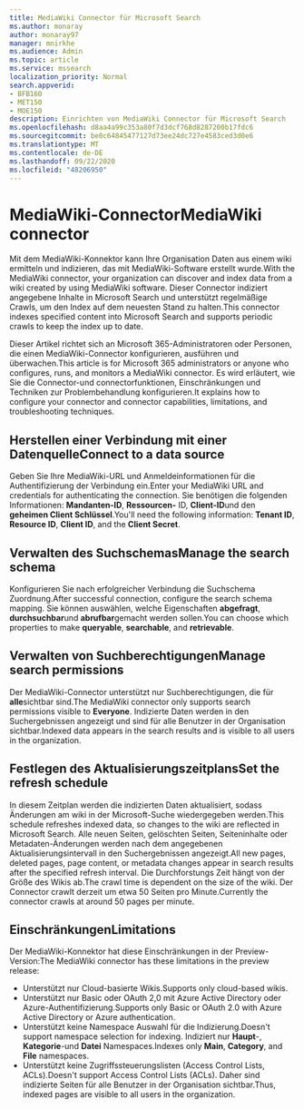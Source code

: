 ```yaml
---
title: MediaWiki Connector für Microsoft Search
ms.author: monaray
author: monaray97
manager: mnirkhe
ms.audience: Admin
ms.topic: article
ms.service: mssearch
localization_priority: Normal
search.appverid:
- BFB160
- MET150
- MOE150
description: Einrichten von MediaWiki Connector für Microsoft Search
ms.openlocfilehash: d8aa4a99c353a80f7d3dcf768d8287200b17fdc6
ms.sourcegitcommit: be0c64845477127d73ee24dc727e4583ced3d0e6
ms.translationtype: MT
ms.contentlocale: de-DE
ms.lasthandoff: 09/22/2020
ms.locfileid: "48206950"
---
```

# <a name="mediawiki-connector"></a><span data-ttu-id="96f3b-103">MediaWiki-Connector</span><span class="sxs-lookup"><span data-stu-id="96f3b-103">MediaWiki connector</span></span>

<span data-ttu-id="96f3b-104">Mit dem MediaWiki-Konnektor kann Ihre Organisation Daten aus einem wiki ermitteln und indizieren, das mit MediaWiki-Software erstellt wurde.</span><span class="sxs-lookup"><span data-stu-id="96f3b-104">With the MediaWiki connector, your organization can discover and index data from a wiki created by using MediaWiki software.</span></span> <span data-ttu-id="96f3b-105">Dieser Connector indiziert angegebene Inhalte in Microsoft Search und unterstützt regelmäßige Crawls, um den Index auf dem neuesten Stand zu halten.</span><span class="sxs-lookup"><span data-stu-id="96f3b-105">This connector indexes specified content into Microsoft Search and supports periodic crawls to keep the index up to date.</span></span>

<span data-ttu-id="96f3b-106">Dieser Artikel richtet sich an Microsoft 365-Administratoren oder Personen, die einen MediaWiki-Connector konfigurieren, ausführen und überwachen.</span><span class="sxs-lookup"><span data-stu-id="96f3b-106">This article is for Microsoft 365 administrators or anyone who configures, runs, and monitors a MediaWiki connector.</span></span> <span data-ttu-id="96f3b-107">Es wird erläutert, wie Sie die Connector-und connectorfunktionen, Einschränkungen und Techniken zur Problembehandlung konfigurieren.</span><span class="sxs-lookup"><span data-stu-id="96f3b-107">It explains how to configure your connector and connector capabilities, limitations, and troubleshooting techniques.</span></span>

## <a name="connect-to-a-data-source"></a><span data-ttu-id="96f3b-108">Herstellen einer Verbindung mit einer Datenquelle</span><span class="sxs-lookup"><span data-stu-id="96f3b-108">Connect to a data source</span></span>

<span data-ttu-id="96f3b-109">Geben Sie Ihre MediaWiki-URL und Anmeldeinformationen für die Authentifizierung der Verbindung ein.</span><span class="sxs-lookup"><span data-stu-id="96f3b-109">Enter your MediaWiki URL and credentials for authenticating the connection.</span></span> <span data-ttu-id="96f3b-110">Sie benötigen die folgenden Informationen: **Mandanten-ID**, **Ressourcen-** ID, **Client-ID**und den **geheimen Client Schlüssel**.</span><span class="sxs-lookup"><span data-stu-id="96f3b-110">You'll need the following information: **Tenant ID**, **Resource ID**, **Client ID**, and the **Client Secret**.</span></span>

## <a name="manage-the-search-schema"></a><span data-ttu-id="96f3b-111">Verwalten des Suchschemas</span><span class="sxs-lookup"><span data-stu-id="96f3b-111">Manage the search schema</span></span>

<span data-ttu-id="96f3b-112">Konfigurieren Sie nach erfolgreicher Verbindung die Suchschema Zuordnung.</span><span class="sxs-lookup"><span data-stu-id="96f3b-112">After successful connection, configure the search schema mapping.</span></span> <span data-ttu-id="96f3b-113">Sie können auswählen, welche Eigenschaften **abgefragt**, **durchsuchbar**und **abrufbar**gemacht werden sollen.</span><span class="sxs-lookup"><span data-stu-id="96f3b-113">You can choose which properties to make **queryable**, **searchable**, and **retrievable**.</span></span>

## <a name="manage-search-permissions"></a><span data-ttu-id="96f3b-114">Verwalten von Suchberechtigungen</span><span class="sxs-lookup"><span data-stu-id="96f3b-114">Manage search permissions</span></span>

<span data-ttu-id="96f3b-115">Der MediaWiki-Connector unterstützt nur Suchberechtigungen, die für **alle**sichtbar sind.</span><span class="sxs-lookup"><span data-stu-id="96f3b-115">The MediaWiki connector only supports search permissions visible to **Everyone**.</span></span> <span data-ttu-id="96f3b-116">Indizierte Daten werden in den Suchergebnissen angezeigt und sind für alle Benutzer in der Organisation sichtbar.</span><span class="sxs-lookup"><span data-stu-id="96f3b-116">Indexed data appears in the search results and is visible to all users in the organization.</span></span>

## <a name="set-the-refresh-schedule"></a><span data-ttu-id="96f3b-117">Festlegen des Aktualisierungszeitplans</span><span class="sxs-lookup"><span data-stu-id="96f3b-117">Set the refresh schedule</span></span>

<span data-ttu-id="96f3b-118">In diesem Zeitplan werden die indizierten Daten aktualisiert, sodass Änderungen am wiki in der Microsoft-Suche wiedergegeben werden.</span><span class="sxs-lookup"><span data-stu-id="96f3b-118">This schedule refreshes indexed data, so changes to the wiki are reflected in Microsoft Search.</span></span> <span data-ttu-id="96f3b-119">Alle neuen Seiten, gelöschten Seiten, Seiteninhalte oder Metadaten-Änderungen werden nach dem angegebenen Aktualisierungsintervall in den Suchergebnissen angezeigt.</span><span class="sxs-lookup"><span data-stu-id="96f3b-119">All new pages, deleted pages, page content, or metadata changes appear in search results after the specified refresh interval.</span></span> <span data-ttu-id="96f3b-120">Die Durchforstungs Zeit hängt von der Größe des Wikis ab.</span><span class="sxs-lookup"><span data-stu-id="96f3b-120">The crawl time is dependent on the size of the wiki.</span></span> <span data-ttu-id="96f3b-121">Der Connector crawlt derzeit um etwa 50 Seiten pro Minute.</span><span class="sxs-lookup"><span data-stu-id="96f3b-121">Currently the connector crawls at around 50 pages per minute.</span></span>

## <a name="limitations"></a><span data-ttu-id="96f3b-122">Einschränkungen</span><span class="sxs-lookup"><span data-stu-id="96f3b-122">Limitations</span></span>

<span data-ttu-id="96f3b-123">Der MediaWiki-Konnektor hat diese Einschränkungen in der Preview-Version:</span><span class="sxs-lookup"><span data-stu-id="96f3b-123">The MediaWiki connector has these limitations in the preview release:</span></span>

* <span data-ttu-id="96f3b-124">Unterstützt nur Cloud-basierte Wikis.</span><span class="sxs-lookup"><span data-stu-id="96f3b-124">Supports only cloud-based wikis.</span></span>
* <span data-ttu-id="96f3b-125">Unterstützt nur Basic oder OAuth 2,0 mit Azure Active Directory oder Azure-Authentifizierung.</span><span class="sxs-lookup"><span data-stu-id="96f3b-125">Supports only Basic or OAuth 2.0 with Azure Active Directory or Azure authentication.</span></span>
* <span data-ttu-id="96f3b-126">Unterstützt keine Namespace Auswahl für die Indizierung.</span><span class="sxs-lookup"><span data-stu-id="96f3b-126">Doesn't support namespace selection for indexing.</span></span> <span data-ttu-id="96f3b-127">Indiziert nur **Haupt**-, **Kategorie**-und **Datei** Namespaces.</span><span class="sxs-lookup"><span data-stu-id="96f3b-127">Indexes only **Main**, **Category**, and **File** namespaces.</span></span>
* <span data-ttu-id="96f3b-128">Unterstützt keine Zugriffssteuerungslisten (Access Control Lists, ACLs).</span><span class="sxs-lookup"><span data-stu-id="96f3b-128">Doesn't support Access Control Lists (ACLs).</span></span> <span data-ttu-id="96f3b-129">Daher sind indizierte Seiten für alle Benutzer in der Organisation sichtbar.</span><span class="sxs-lookup"><span data-stu-id="96f3b-129">Thus, indexed pages are visible to all users in the organization.</span></span>
